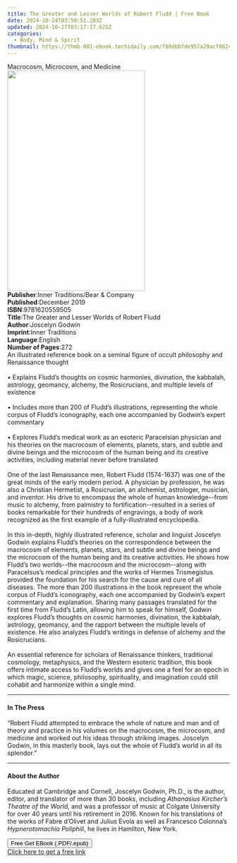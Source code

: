 ```yaml
---
title: The Greater and Lesser Worlds of Robert Fludd | Free Book
date: 2024-10-24T03:50:51.203Z
updated: 2024-10-27T03:17:17.625Z
categories:
  - Body, Mind & Spirit
thumbnail: https://thmb-001-ebook.techidaily.com/f60dbbfde957a29acf06249dcf90d6425682048fd9a2c444692c13c5b5d78d25.jpg
---
```

<main id="book-container">
  <div class="flex flex-col">
    <div class="book-brief flex-1 py-6 px-4 sm:p-6 md:py-10 md:px-8">
      <!-- brief-->
      <div class="book-brief-main">Macrocosm, Microcosm, and Medicine</div>
    </div>
    <div
      class="book-meta-info flex-1 grid gap-4 col-start-1 col-end-3 row-start-1 sm:mb-6 sm:grid-cols-4 lg:gap-6 lg:col-start-2 lg:row-end-6 lg:row-span-6 lg:mb-0"
    >
      <div
        class="book-meta-info-left place-content-center mt-4 p-4 text-sm leading-6 col-start-2 col-span-2 dark:text-slate-400"
      >
        <img
          class="w-full h-500 object-cover rounded-lg sm:h-255 sm:col-span-2 lg:col-span-full"
          src="https://img-001-ebook.techidaily.com/2df1fb025b9e9c3d5ffd0e3c36f1d36de885e53f55b859eca8af4213f3223ff0.jpg"
          alt=""
          width="312"
          height="500"
        />
      </div>
      <div
        class="book-meta-info-right mt-2 col-start-1 row-start-2 col-span-3 self-center"
      >
        <!-- meta data  -->
        <div class="flex flex-col px-4 md:px-8">
          <div class="flex-1">
            <strong>Publisher</strong>:<span class="px-2"
              >Inner Traditions/Bear &amp; Company</span
            >
          </div>
          <div class="flex-1">
            <strong>Published</strong>:<span class="px-2">December 2019</span>
          </div>
          <div class="flex-1">
            <strong>ISBN</strong>:<span class="px-2">9781620559505</span>
          </div>
          <div class="flex-1">
            <strong>Title</strong>:<span class="px-2"
              >The Greater and Lesser Worlds of Robert Fludd</span
            >
          </div>
          <div class="flex-1">
            <strong>Author</strong>:<span class="px-2">Joscelyn Godwin</span>
          </div>
          <div class="flex-1">
            <strong>Imprint</strong>:<span class="px-2">Inner Traditions</span>
          </div>
          <div class="flex-1">
            <strong>Language</strong>:<span class="px-2">English</span>
          </div>
          <div class="flex-1">
            <strong>Number of Pages</strong>:<span class="px-2">272</span>
          </div>
        </div>
      </div>
    </div>
    <div class="book-description flex-1 py-6 px-4 sm:p-6 md:py-10 md:px-8">
      <div class="book-description-main">
        <div accordion-content="" id="description">
          An illustrated reference book on a seminal figure of occult philosophy
          and Renaissance thought <br /><br />• Explains Fludd’s thoughts on
          cosmic harmonies, divination, the kabbalah, astrology, geomancy,
          alchemy, the Rosicrucians, and multiple levels of existence
          <br /><br />• Includes more than 200 of Fludd’s illustrations,
          representing the whole corpus of Fludd’s iconography, each one
          accompanied by Godwin’s expert commentary <br /><br />• Explores
          Fludd’s medical work as an esoteric Paracelsian physician and his
          theories on the macrocosm of elements, planets, stars, and subtle and
          divine beings and the microcosm of the human being and its creative
          activities, including material never before translated <br /><br />One
          of the last Renaissance men, Robert Fludd (1574-1637) was one of the
          great minds of the early modern period. A physician by profession, he
          was also a Christian Hermetist, a Rosicrucian, an alchemist,
          astrologer, musician, and inventor. His drive to encompass the whole
          of human knowledge--from music to alchemy, from palmistry to
          fortification--resulted in a series of books remarkable for their
          hundreds of engravings, a body of work recognized as the first example
          of a fully-illustrated encyclopedia. <br /><br />In this in-depth,
          highly illustrated reference, scholar and linguist Joscelyn Godwin
          explains Fludd’s theories on the correspondence between the macrocosm
          of elements, planets, stars, and subtle and divine beings and the
          microcosm of the human being and its creative activities. He shows how
          Fludd’s two worlds--the macrocosm and the microcosm--along with
          Paracelsus’s medical principles and the works of Hermes Trismegistus
          provided the foundation for his search for the cause and cure of all
          diseases. The more than 200 illustrations in the book represent the
          whole corpus of Fludd’s iconography, each one accompanied by Godwin’s
          expert commentary and explanation. Sharing many passages translated
          for the first time from Fludd’s Latin, allowing him to speak for
          himself, Godwin explores Fludd’s thoughts on cosmic harmonies,
          divination, the kabbalah, astrology, geomancy, and the rapport between
          the multiple levels of existence. He also analyzes Fludd’s writings in
          defense of alchemy and the Rosicrucians. <br /><br />An essential
          reference for scholars of Renaissance thinkers, traditional cosmology,
          metaphysics, and the Western esoteric tradition, this book offers
          intimate access to Fludd’s worlds and gives one a feel for an epoch in
          which magic, science, philosophy, spirituality, and imagination could
          still cohabit and harmonize within a single mind.
        </div>
        <div class="accordion-fader"></div>
      </div>
    </div>
    <div class="book-excerpts flex-1 py-6 px-4 sm:p-6 md:py-10 md:px-8">
      <!-- excerpts-->
      <div class="book-excerpts-main">
        <hr />
        <h4 class="placeholder placeholder-heading">
          <span>In The Press</span>
        </h4>
        <p>
          “Robert Fludd attempted to embrace the whole of nature and man and of
          theory and practice in his volumes on the macrocosm, the microcosm,
          and medicine and worked out his ideas through striking images.
          Joscelyn Godwin, in this masterly book, lays out the whole of Fludd’s
          world in all its splendor.”
        </p>
      </div>
    </div>
    <div class="book-about-author flex-1 py-6 px-4 sm:p-6 md:py-10 md:px-8">
      <!-- about author-->
      <div class="book-main-author-main">
        <hr />
        <h4 class="placeholder placeholder-heading">
          <span>About the Author</span>
        </h4>
        <p>
          Educated at Cambridge and Cornell, Joscelyn Godwin, Ph.D., is the
          author, editor, and translator of more than 30 books, including
          <i>Athanasius Kircher’s Theatre of the World</i>, and was a professor
          of music at Colgate University for over 40 years until his retirement
          in 2016. Known for his translations of the works of Fabre d’Olivet and
          Julius Evola as well as Francesco Colonna’s
          <i>Hypnerotomachia Poliphili</i>, he lives in Hamilton, New York.
        </p>
      </div>
    </div>
    <div class="book-free-get flex-1 py-6 px-4 sm:p-6 md:py-10 md:px-8">
      <button
        id="btn-free-get"
        class="bg-blue-500 hover:bg-blue-700 text-white font-bold py-2 px-4 rounded"
      >
        Free Get EBook (.PDF/.epub)
      </button>
      <div id="countdown-display" class="px-2 text-lg mt-2"></div>
      <a
        id="free-link"
        class="hidden bg-blue-500 hover:bg-blue-700 text-white font-bold py-2 px-4 rounded"
        href="https://www.ebooks.com/en-us/book/209645586/the-greater-and-lesser-worlds-of-robert-fludd/joscelyn-godwin/"
        target="_blank"
        >Click here to get a free link</a
      >
    </div>
    <script>
      let countdownTime = 0;
      let countdownInterval = null;
      document
        .getElementById('btn-free-get')
        .addEventListener('click', startCountdown);
      function startCountdown() {
        countdownTime = new Date().getTime() + 60000 * 3;
        countdownInterval = setInterval(updateCountdown, 1000);
        document.getElementById('btn-free-get').disabled = true;
        document
          .getElementById('btn-free-get')
          .classList.add('bg-gray-500', 'cursor-not-allowed');
      }
      function updateCountdown() {
        let currentTime = new Date().getTime();
        let timeLeft = countdownTime - currentTime;
        let secondsLeft = Math.floor(timeLeft / 1000);
        document.getElementById('countdown-display').innerHTML =
          `Remaining time: ${secondsLeft} seconds.`;
        if (secondsLeft <= 0) {
          clearInterval(countdownInterval);
          document.getElementById('btn-free-get').classList.add('hidden');
          document.getElementById('free-link').classList.remove('hidden');
          document.getElementById('countdown-display').innerHTML = '';
        }
      }
    </script>
  </div>
</main>

<ins class="adsbygoogle"
      style="display:block"
      data-ad-client="ca-pub-7571918770474297"
      data-ad-slot="8358498916"
      data-ad-format="auto"
      data-full-width-responsive="true"></ins>
    